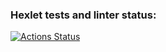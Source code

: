 ### Hexlet tests and linter status:
[![Actions Status](https://github.com/VanHadsoN/frontend-project-11/workflows/hexlet-check/badge.svg)](https://github.com/VanHadsoN/frontend-project-11/actions)